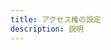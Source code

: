 ```yaml
---
title: アクセス権の設定
description: 説明
---
```


<inline-fragment src="~/sdk/fragments/library-callout.md"></inline-fragment>

<inline-fragment platform="ios" src="~/sdk/storage/fragments/ios/configure-access.md"></inline-fragment>
